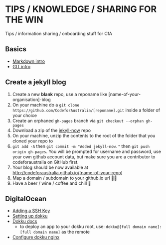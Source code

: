 # TIPS / KNOWLEDGE / SHARING FOR THE WIN
Tips / information sharing / onboarding stuff for CfA

## Basics
* [Markdown intro](./markdown.md)
* [GIT intro](./git-intro.md)

## Create a jekyll blog
1. Create a new **blank** repo, use a reponame like [name-of-your-organisation]-blog
2. On your machine do a `git clone https://github.com/CodeforAustralia/[reponame].git` inside a folder of your choice
2. Create an orphaned `gh-pages` branch via `git checkout --orphan gh-pages`
3. Download a zip of the [jekyll-now](https://github.com/barryclark/jekyll-now) repo
4. On your machine, unzip the contents to the root of the folder that you cloned your repo to
5. `git add -A` then `git commit -m "Added jekyll-now."` then `git push origin gh-pages`. You will be prompted for username and password, use your own github account data, but make sure you are a contributor to codeforaustralia on GitHub first.
6. Your blog should be now available at http://codeforaustralia.github.io/[name-of-your-repo]
7. Map a domain / subdomain to your github.io url 👍🏽
8. Have a beer / wine / coffee and chill 🍻

## DigitalOcean
* [Adding a SSH Key](https://www.digitalocean.com/community/tutorials/how-to-use-ssh-keys-with-digitalocean-droplets)
* [Setting up dokku](https://www.andrewmunsell.com/blog/dokku-tutorial-digital-ocean/)
* [Dokku docs](http://dokku.viewdocs.io/dokku~v0.4.2/application-deployment/)
  - to deploy an app to your dokku root, use: `dokku@[full domain name]:[full domain name]` as the remote
* [Configure dokku nginx](http://dokku.viewdocs.io/dokku/nginx/#default-site)
